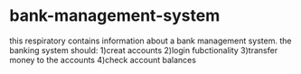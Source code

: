 # bank-management-system
this respiratory contains information about a bank management system.
the banking system should:
      1)creat accounts
      2)login fubctionality
      3)transfer money to the accounts
      4)check account balances
      
